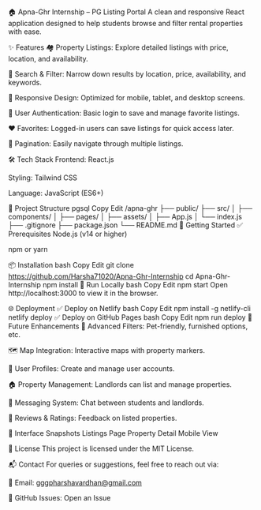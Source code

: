 🏠 Apna-Ghr Internship – PG Listing Portal
A clean and responsive React application designed to help students browse and filter rental properties with ease.



✨ Features
🏘 Property Listings: Explore detailed listings with price, location, and availability.

🔎 Search & Filter: Narrow down results by location, price, availability, and keywords.

📱 Responsive Design: Optimized for mobile, tablet, and desktop screens.

🔐 User Authentication: Basic login to save and manage favorite listings.

❤️ Favorites: Logged-in users can save listings for quick access later.

📄 Pagination: Easily navigate through multiple listings.

🛠️ Tech Stack
Frontend: React.js

Styling: Tailwind CSS

Language: JavaScript (ES6+)

📁 Project Structure
pgsql
Copy
Edit
/apna-ghr
├── public/
├── src/
│   ├── components/
│   ├── pages/
│   ├── assets/
│   ├── App.js
│   └── index.js
├── .gitignore
├── package.json
└── README.md
🚀 Getting Started
✅ Prerequisites
Node.js (v14 or higher)

npm or yarn

📦 Installation
bash
Copy
Edit
git clone https://github.com/Harsha71020/Apna-Ghr-Internship
cd Apna-Ghr-Internship
npm install
🧪 Run Locally
bash
Copy
Edit
npm start
Open http://localhost:3000 to view it in the browser.

🌐 Deployment
✅ Deploy on Netlify
bash
Copy
Edit
npm install -g netlify-cli
netlify deploy
✅ Deploy on GitHub Pages
bash
Copy
Edit
npm run deploy
🔮 Future Enhancements
🧭 Advanced Filters: Pet-friendly, furnished options, etc.

🗺 Map Integration: Interactive maps with property markers.

👤 User Profiles: Create and manage user accounts.

🏠 Property Management: Landlords can list and manage properties.

💬 Messaging System: Chat between students and landlords.

🌟 Reviews & Ratings: Feedback on listed properties.

📸 Interface Snapshots
Listings Page	Property Detail	Mobile View
		

📄 License
This project is licensed under the MIT License.

📬 Contact
For queries or suggestions, feel free to reach out via:

📧 Email: gggpharshavardhan@gmail.com

🐙 GitHub Issues: Open an Issue

